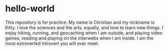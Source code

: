 # hello-world
This repository is for practice.
My name is Christian and my nickname is Kitty. I love the sciences and the arts, equally, and love to learn new things. I enjoy hiking, running, and geocaching when I am outside, and playing video games, reading and playing on the interwebs when I am inside. I am the most extroverted introvert you will ever meet.
